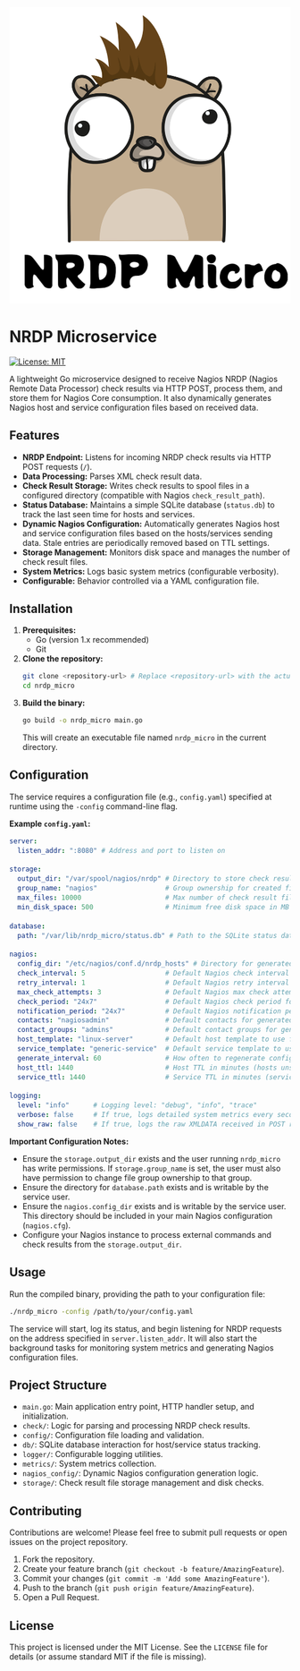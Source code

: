 ![NRDP Microservice Logo](assets/nrdp_micro.png)

# NRDP Microservice

[![License: MIT](https://img.shields.io/badge/License-MIT-yellow.svg)](https://opensource.org/licenses/MIT)

A lightweight Go microservice designed to receive Nagios NRDP (Nagios Remote Data Processor) check results via HTTP POST, process them, and store them for Nagios Core consumption. It also dynamically generates Nagios host and service configuration files based on received data.

## Features

*   **NRDP Endpoint:** Listens for incoming NRDP check results via HTTP POST requests (`/`).
*   **Data Processing:** Parses XML check result data.
*   **Check Result Storage:** Writes check results to spool files in a configured directory (compatible with Nagios `check_result_path`).
*   **Status Database:** Maintains a simple SQLite database (`status.db`) to track the last seen time for hosts and services.
*   **Dynamic Nagios Configuration:** Automatically generates Nagios host and service configuration files based on the hosts/services sending data. Stale entries are periodically removed based on TTL settings.
*   **Storage Management:** Monitors disk space and manages the number of check result files.
*   **System Metrics:** Logs basic system metrics (configurable verbosity).
*   **Configurable:** Behavior controlled via a YAML configuration file.

## Installation

1.  **Prerequisites:**
    *   Go (version 1.x recommended)
    *   Git
2.  **Clone the repository:**
    ```bash
    git clone <repository-url> # Replace <repository-url> with the actual URL
    cd nrdp_micro
    ```
3.  **Build the binary:**
    ```bash
    go build -o nrdp_micro main.go
    ```
    This will create an executable file named `nrdp_micro` in the current directory.

## Configuration

The service requires a configuration file (e.g., `config.yaml`) specified at runtime using the `-config` command-line flag.

**Example `config.yaml`:**

```yaml
server:
  listen_addr: ":8080" # Address and port to listen on

storage:
  output_dir: "/var/spool/nagios/nrdp" # Directory to store check results (must match Nagios check_result_path)
  group_name: "nagios"                 # Group ownership for created files (service must run as user that can chgrp to this)
  max_files: 10000                     # Max number of check result files to keep
  min_disk_space: 500                  # Minimum free disk space in MB required to accept data

database:
  path: "/var/lib/nrdp_micro/status.db" # Path to the SQLite status database file

nagios:
  config_dir: "/etc/nagios/conf.d/nrdp_hosts" # Directory for generated Nagios configs (must exist)
  check_interval: 5                    # Default Nagios check interval (minutes) for generated services
  retry_interval: 1                    # Default Nagios retry interval (minutes) for generated services
  max_check_attempts: 3                # Default Nagios max check attempts for generated services
  check_period: "24x7"                 # Default Nagios check period for generated objects
  notification_period: "24x7"          # Default Nagios notification period for generated objects
  contacts: "nagiosadmin"              # Default contacts for generated objects
  contact_groups: "admins"             # Default contact groups for generated objects
  host_template: "linux-server"        # Default host template to use for generated hosts
  service_template: "generic-service"  # Default service template to use for generated services
  generate_interval: 60                # How often to regenerate configs (seconds)
  host_ttl: 1440                       # Host TTL in minutes (hosts unseen for this long are removed from config)
  service_ttl: 1440                    # Service TTL in minutes (services unseen for this long are removed from config)

logging:
  level: "info"      # Logging level: "debug", "info", "trace"
  verbose: false     # If true, logs detailed system metrics every second
  show_raw: false    # If true, logs the raw XMLDATA received in POST requests
```

**Important Configuration Notes:**

*   Ensure the `storage.output_dir` exists and the user running `nrdp_micro` has write permissions. If `storage.group_name` is set, the user must also have permission to change file group ownership to that group.
*   Ensure the directory for `database.path` exists and is writable by the service user.
*   Ensure the `nagios.config_dir` exists and is writable by the service user. This directory should be included in your main Nagios configuration (`nagios.cfg`).
*   Configure your Nagios instance to process external commands and check results from the `storage.output_dir`.

## Usage

Run the compiled binary, providing the path to your configuration file:

```bash
./nrdp_micro -config /path/to/your/config.yaml
```

The service will start, log its status, and begin listening for NRDP requests on the address specified in `server.listen_addr`. It will also start the background tasks for monitoring system metrics and generating Nagios configuration files.

## Project Structure

*   `main.go`: Main application entry point, HTTP handler setup, and initialization.
*   `check/`: Logic for parsing and processing NRDP check results.
*   `config/`: Configuration file loading and validation.
*   `db/`: SQLite database interaction for host/service status tracking.
*   `logger/`: Configurable logging utilities.
*   `metrics/`: System metrics collection.
*   `nagios_config/`: Dynamic Nagios configuration generation logic.
*   `storage/`: Check result file storage management and disk checks.

## Contributing

Contributions are welcome! Please feel free to submit pull requests or open issues on the project repository.

1.  Fork the repository.
2.  Create your feature branch (`git checkout -b feature/AmazingFeature`).
3.  Commit your changes (`git commit -m 'Add some AmazingFeature'`).
4.  Push to the branch (`git push origin feature/AmazingFeature`).
5.  Open a Pull Request.

## License

This project is licensed under the MIT License. See the `LICENSE` file for details (or assume standard MIT if the file is missing).
